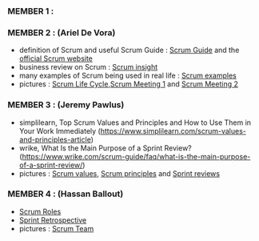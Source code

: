 ### MEMBER 1 : 

### MEMBER 2 : (Ariel De Vora)
- definition of Scrum and useful Scrum Guide : [Scrum Guide](https://scrumguides.org) and the [official Scrum website](https://www.scrum.org)
- business review on Scrum : [Scrum insight](https://www.businessnewsdaily.com/4987-what-is-agile-scrum-methodology.html)
- many examples of Scrum being used in real life : [Scrum examples](https://appliedframeworks.com/scrum-case-studies-examples/)
- pictures : [Scrum Life Cycle](https://www.scrum.org/resources/what-is-scrum),[Scrum Meeting 1](https://number8.com/5-types-of-scrum-meetings/) and [Scrum Meeting 2](https://otter.ai/blog/how-to-run-a-scrum-meeting) 

### MEMBER 3 : (Jeremy Pawlus)
- simplilearn, Top Scrum Values and Principles and How to Use Them in Your Work Immediately (https://www.simplilearn.com/scrum-values-and-principles-article)
- wrike, What Is the Main Purpose of a Sprint Review? (https://www.wrike.com/scrum-guide/faq/what-is-the-main-purpose-of-a-sprint-review/)
- pictures : [Scrum values](https://www.google.com/url?sa=i&url=https%3A%2F%2Fwww.smartgecko.info%2Fchangements-scrum-guide-2016-scrum-values%2F&psig=AOvVaw3a9dukgvJaqTEVGAdN3qWw&ust=1675803165118000&source=images&cd=vfe&ved=0CBAQjRxqFwoTCKDd_NHjgf0CFQAAAAAdAAAAABAD), [Scrum principles](https://cdn-cashy-static-assets.lucidchart.com/lucidspark/marketing/blog/2021Q2/intro-to-scrum/the-6-key-scrum-principles@2x.png) and [Sprint reviews](https://miro.medium.com/max/1400/1*8IV8O8GzkVfy7ZntC90udQ.png)

### MEMBER 4 : (Hassan Ballout)
- [Scrum Roles](https://www.scrum.org/resources/blog/how-do-3-scrum-roles-promote-self-organization)
- [Sprint Retrospective](https://www.scrum.org/resources/what-is-a-sprint-retrospective)
- pictures : [Scrum Team](https://scrumorg-website-prod.s3.amazonaws.com/drupal/inline-images/2019-01/scrum%20team.png) 
